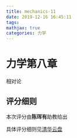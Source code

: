 ```yaml
---
title: mechanics-11
date: 2019-12-16 16:45:11
tags:
mathjax: true
categories: 力学
---
```

# 力学第八章

相对论

## 评分细则

本次评分由**陈珲有**助教给出

具体评分细则见[清华云盘](https://cloud.tsinghua.edu.cn/f/2b07a899284a4cb085e6/)
